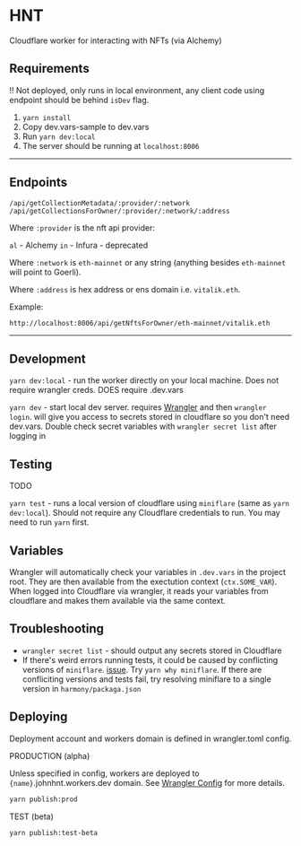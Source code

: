 # HNT

Cloudflare worker for interacting with NFTs (via Alchemy)

## Requirements

!! Not deployed, only runs in local environment, any client code using endpoint should be behind `isDev` flag.

1. `yarn install`
2. Copy dev.vars-sample to dev.vars
3. Run `yarn dev:local`
4. The server should be running at `localhost:8006`

---

## Endpoints

```
/api/getCollectionMetadata/:provider/:network
/api/getCollectionsForOwner/:provider/:network/:address
```

Where `:provider` is the nft api provider:

`al` - Alchemy
`in` - Infura - deprecated

Where `:network` is `eth-mainnet` or any string (anything besides `eth-mainnet` will point to Goerli).

Where `:address` is hex address or ens domain i.e. `vitalik.eth`.

Example:

```
http://localhost:8006/api/getNftsForOwner/eth-mainnet/vitalik.eth
```

---

## Development

`yarn dev:local` - run the worker directly on your local machine. Does not require wrangler creds. DOES require .dev.vars

`yarn dev` - start local dev server. requires [Wrangler](https://github.com/cloudflare/wrangler) and then `wrangler login`. will give you access to secrets stored in cloudflare so you don't need dev.vars. Double check secret variables with `wrangler secret list` after logging in

## Testing

TODO

`yarn test` - runs a local version of cloudflare using `miniflare` (same as `yarn dev:local`). Should not require any Cloudflare credentials to run. You may need to run `yarn` first.

## Variables

Wrangler will automatically check your variables in `.dev.vars` in the project root. They are then available from the exectution context (`ctx.SOME_VAR`). When logged into Cloudflare via wrangler, it reads your variables from cloudflare and makes them available via the same context.

## Troubleshooting

- `wrangler secret list` - should output any secrets stored in Cloudflare
- If there's weird errors running tests, it could be caused by conflicting versions of `miniflare`. [issue](https://github.com/cloudflare/miniflare/issues/239#issuecomment-1092999752). Try `yarn why miniflare`. If there are confliciting versions and tests fail, try resolving miniflare to a single version in `harmony/packaga.json`

## Deploying

Deployment account and workers domain is defined in wrangler.toml config.

PRODUCTION (alpha)

Unless specified in config, workers are deployed to `{name}`.johnhnt.workers.dev domain. See [Wrangler Config](https://developers.cloudflare.com/workers/wrangler/configuration/) for more details.

```bash
yarn publish:prod
```

TEST (beta)

```
yarn publish:test-beta
```
